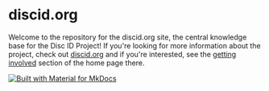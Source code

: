 # discid.org

Welcome to the repository for the discid.org site, the central knowledge base for the Disc ID Project! If you're looking for more information about the project, check out [discid.org](https://discid.org) and if you're interested, see the [getting involved](https://discid.org#getting-involved) section of the home page there.

[![Built with Material for MkDocs](https://img.shields.io/badge/Material_for_MkDocs-526CFE?style=for-the-badge&logo=MaterialForMkDocs&logoColor=white)](https://squidfunk.github.io/mkdocs-material/)